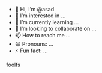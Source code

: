 - 👋 Hi, I’m @asad 
- 👀 I’m interested in ...
- 🌱 I’m currently learning ...
- 💞️ I’m looking to collaborate on ...
- 📫 How to reach me ...
- 😄 Pronouns: ...
- ⚡ Fun fact: ...

<!---
asadagdyn/asadagdyn is a ✨ special ✨ repository because its `README.md` (this file) appears on your GitHub profile.
You can click the Preview link to take a look at your changes.
--->
foolfs
